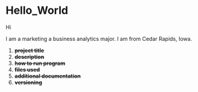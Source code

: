 # Hello_World
Hi

I am a marketing a business analytics major.
I am from Cedar Rapids, Iowa.

1. ~~**project title**~~
2. ~~**description**~~
3. ~~**how to run program**~~
4. ~~**files used**~~
5. ~~**additional documentation**~~
6. ~~**versioning**~~
